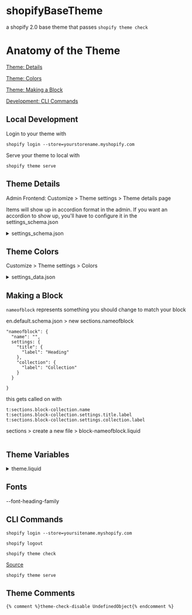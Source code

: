 # shopifyBaseTheme

a shopify 2.0 base theme that passes `shopify theme check`

# Anatomy of the Theme

[Theme: Details](#theme-details)

[Theme: Colors](#theme-colors)

[Theme: Making a Block](#theme-blocks)

[Development: CLI Commands](#cli-commands)

## Local Development

Login to your theme with 
```
shopify login --store=yourstorename.myshopify.com
```

Serve your theme to local with
```
shopify theme serve
```

## Theme Details

Admin Frontend: Customize > Theme settings > Theme details page

Items will show up in accordion format in the admin. If you want an accordion to show up, you'll have to
configure it in the settings_schema.json

<details>
  <summary>settings_schema.json</summary>
  
  ```json
  {
    "name": "theme_info",
    "theme_name": "Dawn",
    "theme_version": "2.5.0",
    "theme_author": "Shopify",
    "theme_documentation_url": "https://help.shopify.com/manual/online-store/themes/os20/themes-by-shopify/dawn",
    "theme_support_url": "https://support.shopify.com/"
  },
  ```
</details>

## Theme Colors
Customize > Theme settings > Colors

<details>
  <summary>settings_data.json</summary>
  
  ```json
  "Craft": {
  "colors_primaryColor": "#EFECEC",
  "colors_secondaryColor": "#2A332F",
  "colors_foregroundColor": "#476154",
  "colors_text": "#1C1A1A",
  "colors_outline_button_labels": "#7B8382",
  "colors_background_1": "#EFECEC",
  "colors_background_2": "#C1BCAE",
  "type_headerFont": "americana_n4",
  "type_bodyFont": "quattrocento_sans_n4",
  "sections": {
     "footer": {
      "type": "footer",
      "settings": {
        "color_scheme": "accent-1"
       },
      "blocks": {
        "menu": {
        "type": "link_list"
         },
         "text": {
           "type": "text"
          }
       },
       "block_order": [
         "menu",
         "text"
       ]
   }
   }
  }
  ```
</details>

## Making a Block
`nameofblock` represents something you should change to match your block


en.default.schema.json > new sections.nameofblock
```
"nameofblock": {
  "name": "",
  settings: {
    "title": {
      "label": "Heading"
    }, 
    "collection": {
      "label": "Collection"
    }
  }

}
```

this gets called on with
```
t:sections.block-collection.name
t:sections.block-collection.settings.title.label
t:sections.block-collection.settings.collection.label
```

sections > create a new file > block-nameofblock.liquid
```

```

## Theme Variables

<details>
  <summary>theme.liquid</summary>
  
  ```liquid
  {% style %}
    :root {
      /* Colors */
      --buttonColor: red;
      --buttonColor: {{ settings.colors_primaryColor }};
    }
  {% endstyle %}
  ```
  
</details>

</hr>

## Fonts

--font-heading-family

## CLI Commands

`shopify login --store=yoursitename.myshopify.com`

`shopify logout`

`shopify theme check`

[Source](https://shopify.dev/changelog/online-store-2-0-detect-theme-errors-with-theme-check)

`shopify theme serve`

## Theme Comments

```liquid
{% comment %}theme-check-disable UndefinedObject{% endcomment %}
```

